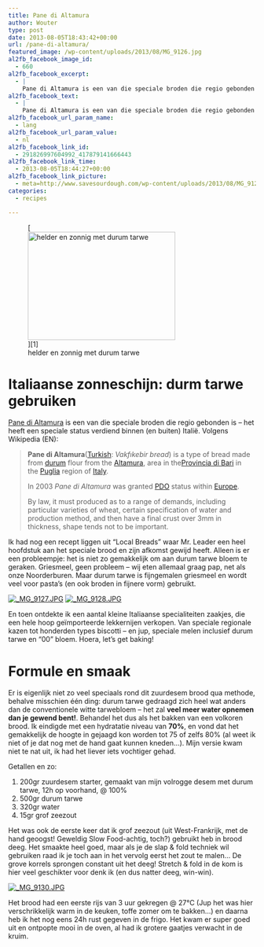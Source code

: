 ```yaml
---
title: Pane di Altamura
author: Wouter
type: post
date: 2013-08-05T18:43:42+00:00
url: /pane-di-altamura/
featured_image: /wp-content/uploads/2013/08/MG_9126.jpg
al2fb_facebook_image_id:
  - 660
al2fb_facebook_excerpt:
  - |
    Pane di Altamura is een van die speciale broden die regio gebonden is - het heeft een speciale status verdiend binnen (en buiten) Italië. Ik had nog een recept liggen uit "Local Breads" waar Mr. Leader een heel hoofdstuk aan het speciale brood en zijn afkomst gewijd heeft. Alleen is er een probleempje: het is niet zo gemakkelijk om aan durum tarwe bloem te geraken. Griesmeel, geen probleem - wij eten allemaal graag pap, net als onze Noorderburen. Maar durum tarwe is fijngemalen griesmeel en wordt veel voor pasta's (en ook broden in fijnere vorm) gebruikt. En toen ontdekte ik een aantal kleine Italiaanse specialiteiten zaakjes, die een hele hoop geïmporteerde lekkernijen verkopen. Van speciale regionale kazen tot honderden types biscotti - en jup, speciale melen inclusief durum tarwe en "00" bloem. Hoera, let's get baking!
al2fb_facebook_text:
  - |
    Pane di Altamura is een van die speciale broden die regio gebonden is - het heeft een speciale status verdiend binnen (en buiten) Italië. Ik had nog een recept liggen uit "Local Breads" waar Mr. Leader een heel hoofdstuk aan het speciale brood en zijn afkomst gewijd heeft. Alleen is er een probleempje: het is niet zo gemakkelijk om aan durum tarwe bloem te geraken. Griesmeel, geen probleem - wij eten allemaal graag pap, net als onze Noorderburen. Maar durum tarwe is fijngemalen griesmeel en wordt veel voor pasta's (en ook broden in fijnere vorm) gebruikt. En toen ontdekte ik een aantal kleine Italiaanse specialiteiten zaakjes, die een hele hoop geïmporteerde lekkernijen verkopen. Van speciale regionale kazen tot honderden types biscotti - en jup, speciale melen inclusief durum tarwe en "00" bloem. Hoera, let's get baking!
al2fb_facebook_url_param_name:
  - lang
al2fb_facebook_url_param_value:
  - nl
al2fb_facebook_link_id:
  - 291826997604992_417879141666443
al2fb_facebook_link_time:
  - 2013-08-05T18:44:27+00:00
al2fb_facebook_link_picture:
  - meta=http://www.savesourdough.com/wp-content/uploads/2013/08/MG_9126-300x220.jpg
categories:
  - recipes

---
```

<figure id="attachment_660" style="width: 300px" class="wp-caption aligncenter">[<img class="size-medium wp-image-660" title="helder en zonnig met durum tarwe" alt="helder en zonnig met durum tarwe" src="https://redzuurdesem.be/wp-content/uploads/2013/08/MG_9126-300x220.jpg" width="300" height="220" srcset="https://redzuurdesem.be/wp-content/uploads/2013/08/MG_9126-300x220.jpg 300w, https://redzuurdesem.be/wp-content/uploads/2013/08/MG_9126-700x515.jpg 700w, https://redzuurdesem.be/wp-content/uploads/2013/08/MG_9126.jpg 1024w" sizes="(max-width: 300px) 100vw, 300px" />][1]<figcaption class="wp-caption-text">helder en zonnig met durum tarwe</figcaption></figure> 

# Italiaanse zonneschijn: durm tarwe gebruiken

[Pane di Altamura][2] is een van die speciale broden die regio gebonden is &#8211; het heeft een speciale status verdiend binnen (en buiten) Italië. Volgens Wikipedia (EN):

> **Pane di Altamura**([Turkish][3]: _Vakfıkebir bread_) is a type of bread made from [durum][4] flour from the [Altamura][5], area in the[Provincia di Bari][6] in the [Puglia][7] region of [Italy][8].
> 
> In 2003 _Pane di Altamura_ was granted [PDO][9] status within [Europe][10].
> 
> By law, it must produced as to a range of demands, including particular varieties of wheat, certain specification of water and production method, and then have a final crust over 3mm in thickness, shape tends not to be important.

Ik had nog een recept liggen uit &#8220;Local Breads&#8221; waar Mr. Leader een heel hoofdstuk aan het speciale brood en zijn afkomst gewijd heeft. Alleen is er een probleempje: het is niet zo gemakkelijk om aan durum tarwe bloem te geraken. Griesmeel, geen probleem &#8211; wij eten allemaal graag pap, net als onze Noorderburen. Maar durum tarwe is fijngemalen griesmeel en wordt veel voor pasta&#8217;s (en ook broden in fijnere vorm) gebruikt.


<p><a href="http://lh4.ggpht.com/-Jraz-DIR0eM/Uf_pZAQI2tI/AAAAAAAAAGM/n6KEBgUyCRQ/s1024/_MG_9127.JPG" link="https://picasaweb.google.com/112210681491304618203/SaveSourdough#5908697851907070674" title="" ><img src="http://lh4.ggpht.com/-Jraz-DIR0eM/Uf_pZAQI2tI/AAAAAAAAAGM/n6KEBgUyCRQ/w400-o/_MG_9127.JPG" alt="_MG_9127.JPG" title="" class="alignleft pe2-photo"  /></a> <a href="http://lh3.ggpht.com/-RoSYy83owIo/Uf_paCZzzPI/AAAAAAAAAGU/jrU-rq3uY20/s1024/_MG_9128.JPG" link="https://picasaweb.google.com/112210681491304618203/SaveSourdough#5908697869664374002" title="" ><img src="http://lh3.ggpht.com/-RoSYy83owIo/Uf_paCZzzPI/AAAAAAAAAGU/jrU-rq3uY20/w400-o/_MG_9128.JPG" alt="_MG_9128.JPG" title="" class="alignleft pe2-photo"  /></a></p>

<p class="clear">
  <p>
    En toen ontdekte ik een aantal kleine Italiaanse specialiteiten zaakjes, die een hele hoop geïmporteerde lekkernijen verkopen. Van speciale regionale kazen tot honderden types biscotti &#8211; en jup, speciale melen inclusief durum tarwe en &#8220;00&#8221; bloem. Hoera, let&#8217;s get baking!
  </p>
  
  <h1>
    Formule en smaak
  </h1>
  
  <p>
    Er is eigenlijk niet zo veel speciaals rond dit zuurdesem brood qua methode, behalve misschien één ding: durum tarwe gedraagd zich heel wat anders dan de conventionele witte tarwebloem &#8211; het zal <strong>veel meer water opnemen dan je gewend bent!</strong>. Behandel het dus als het bakken van een volkoren brood. Ik eindigde met een hydratatie niveau van <strong>70%</strong>, en vond dat het gemakkelijk de hoogte in gejaagd kon worden tot 75 of zelfs 80% (al weet ik niet of je dat nog met de hand gaat kunnen kneden&#8230;). Mijn versie kwam niet te nat uit, ik had het liever iets vochtiger gehad.
  </p>
  
  <p>
    Getallen en zo:
  </p>
  
  <ol>
    <li>
      <span style="line-height: 15px;">200gr zuurdesem starter, gemaakt van mijn volrogge desem met durum tarwe, 12h op voorhand, @ 100%</span>
    </li>
    <li>
      500gr durum tarwe
    </li>
    <li>
      320gr water
    </li>
    <li>
      15gr grof zeezout
    </li>
  </ol>
  
  <p>
    Het was ook de eerste keer dat ik grof zeezout (uit West-Frankrijk, met de hand geoogst! Geweldig Slow Food-achtig, toch?) gebruikt heb in brood deeg. Het smaakte heel goed, maar als je de slap & fold techniek wil gebruiken raad ik je toch aan in het vervolg eerst het zout te malen&#8230; De grove korrels sprongen constant uit het deeg! Stretch & fold in de kom is hier veel geschikter voor denk ik (en dus natter deeg, win-win).
  </p>
  
<a href="http://lh4.ggpht.com/-j2TKkQc1p1w/Uf_pbfML_NI/AAAAAAAAAGc/ic_TjpyrUmk/s1024/_MG_9130.JPG" link="https://picasaweb.google.com/112210681491304618203/SaveSourdough#5908697894571736274" title="" ><img src="http://lh4.ggpht.com/-j2TKkQc1p1w/Uf_pbfML_NI/AAAAAAAAAGc/ic_TjpyrUmk/w400-o/_MG_9130.JPG" alt="_MG_9130.JPG" title="" class="alignleft pe2-photo"  /></a>
  
<p class="clear">
<p>
Het brood had een eerste rijs van 3 uur gekregen @ 27°C (Jup het was hier verschrikkelijk warm in de keuken, toffe zomer om te bakken&#8230;) en daarna heb ik het nog eens 24h rust gegeven in de frigo. Het kwam er super goed uit en ontpopte mooi in de oven, al had ik grotere gaatjes verwacht in de kruim.
</p>
    
 [1]: https://redzuurdesem.be/wp-content/uploads/2013/08/MG_9126.jpg
 [2]: http://it.wikipedia.org/wiki/Pane_di_Altamura
 [3]: http://en.wikipedia.org/wiki/Turkish_language "Turkish language"
 [4]: http://en.wikipedia.org/wiki/Durum "Durum"
 [5]: http://en.wikipedia.org/wiki/Altamura "Altamura"
 [6]: http://en.wikipedia.org/wiki/Provincia_di_Bari "Provincia di Bari"
 [7]: http://en.wikipedia.org/wiki/Puglia "Puglia"
 [8]: http://en.wikipedia.org/wiki/Italy "Italy"
 [9]: http://en.wikipedia.org/wiki/Geographical_indications_and_traditional_specialities_(EU)#Protected_designation_of_origin_.28PDO.29 "Geographical indications and traditional specialities (EU)"
 [10]: http://en.wikipedia.org/wiki/Europe "Europe"